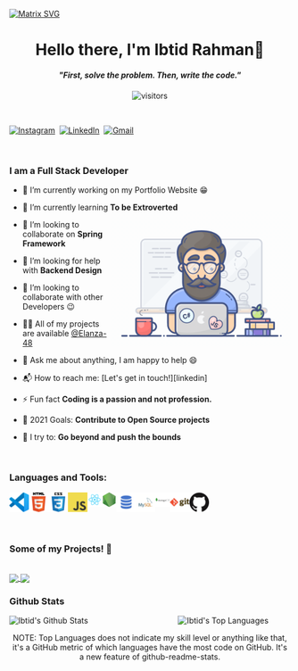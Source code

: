  [![Matrix SVG](https://raw.githubusercontent.com/rodrigograca31/rodrigograca31/master/matrix.svg)](https://www.youtube.com/watch?v=SDkAGkd4NLc)

<p>
  <h1 align="center"><b>Hello there, I'm Ibtid Rahman👋</b></h1>
</p>

<p>
  <h4 align="center"><b><i>"First, solve the problem. Then, write the code."</i></b></h4>
</p>

<p align="center">
    <img align="center" alt="visitors" src="https://gpvc.arturio.dev/Ibtid" />
</p>

<p align="center">
<br>

<a href="https://www.instagram.com/ibtidrahman/"><img src="https://img.shields.io/badge/instagram-%23E4405F.svg?&style=for-the-badge&logo=instagram&logoColor=white" alt="Instagram" /></a>&nbsp;
<a href="https://www.linkedin.com/in/sameer-memon-0019ab1a9/"><img src="https://img.shields.io/badge/linkedin-%230077B5.svg?&style=for-the-badge&logo=linkedin&logoColor=white" alt="LinkedIn" /></a>&nbsp;
<a href="mailto:ibtidrahman@iut-dhaka.com?subject=Hello%20Ibtid"><img src="https://img.shields.io/badge/gmail-%23D14836.svg?&style=for-the-badge&logo=gmail&logoColor=white" alt="Gmail"/></a>&nbsp;
<!--<a href="https://kkvanonymous.github.io/"><img alt="Website" src="https://img.shields.io/website?style=for-the-badge&up_message=portfolio&url=https%3A%2F%2Fkkvanonymous.github.io%2F"></a>-->
</p>

<br>

### I am a Full Stack Developer
<!-- - 💻 SDE Intern @ <a href="https://pureid.io">PureID </a>-->

- 🔭 I’m currently working on my Portfolio Website :grin:

- 🌱 I’m currently learning **To be Extroverted** <img align="right" style="width:20rem; height:auto" src="https://raw.githubusercontent.com/Elanza-48/Elanza-48/41a4790484e268102dfdab2b7c59d440d3ffafab/resources/img/geek.gif"/>

- 👯 I’m looking to collaborate on **Spring Framework**

- 🤝 I’m looking for help with **Backend Design**

- 👯 I’m looking to collaborate with other Developers :wink:

- 👨‍💻 All of my projects are available [@Elanza-48](github.com/Elanza-48)

- 💬 Ask me about anything, I am happy to help :smile:

- 📬 How to reach me: [Let's get in touch!][linkedin]

- ⚡ Fun fact **Coding is a passion and not profession.**

- 🥅 2021 Goals: **Contribute to Open Source projects**

- 🧗 I try to: **Go beyond and push the bounds**

<br>

### Languages and Tools: 

<img align="left" alt="Visual Studio Code" width="35px" src="https://raw.githubusercontent.com/github/explore/80688e429a7d4ef2fca1e82350fe8e3517d3494d/topics/visual-studio-code/visual-studio-code.png" />
<img align="left" alt="HTML5" width="35px" src="https://raw.githubusercontent.com/github/explore/80688e429a7d4ef2fca1e82350fe8e3517d3494d/topics/html/html.png" />
<img align="left" alt="CSS3" width="35px" src="https://raw.githubusercontent.com/github/explore/80688e429a7d4ef2fca1e82350fe8e3517d3494d/topics/css/css.png" />
<img align="left" alt="JavaScript" width="35px" src="https://raw.githubusercontent.com/github/explore/80688e429a7d4ef2fca1e82350fe8e3517d3494d/topics/javascript/javascript.png" />
 <img align="left" alt="React" width="26px" src="https://raw.githubusercontent.com/github/explore/80688e429a7d4ef2fca1e82350fe8e3517d3494d/topics/react/react.png" />
<img align="left" alt="Node.js" width="26px" src="https://raw.githubusercontent.com/github/explore/80688e429a7d4ef2fca1e82350fe8e3517d3494d/topics/nodejs/nodejs.png" />
<img align="left" alt="SQL" width="35px" src="https://raw.githubusercontent.com/github/explore/80688e429a7d4ef2fca1e82350fe8e3517d3494d/topics/sql/sql.png" />
<img align="left" alt="MySQL" width="35px" src="https://raw.githubusercontent.com/github/explore/80688e429a7d4ef2fca1e82350fe8e3517d3494d/topics/mysql/mysql.png" />
<img align="left" alt="MongoDB" width="26px" src="https://raw.githubusercontent.com/github/explore/80688e429a7d4ef2fca1e82350fe8e3517d3494d/topics/mongodb/mongodb.png" />
<img align="left" alt="Git" width="35px" src="https://raw.githubusercontent.com/github/explore/80688e429a7d4ef2fca1e82350fe8e3517d3494d/topics/git/git.png" />
<img align="left" alt="GitHub" width="35px" src="https://raw.githubusercontent.com/github/explore/78df643247d429f6cc873026c0622819ad797942/topics/github/github.png" />
<!--<img align="left" alt="HTML5" width="35px" src="https://raw.githubusercontent.com/github/explore/80688e429a7d4ef2fca1e82350fe8e3517d3494d/topics/terminal/terminal.png" />
<img align="left" alt="HTML5" width="35px" src="https://raw.githubusercontent.com/github/explore/80688e429a7d4ef2fca1e82350fe8e3517d3494d/topics/python/python.png" />
<img align="left" alt="HTML5" width="35px" src="https://raw.githubusercontent.com/github/explore/80688e429a7d4ef2fca1e82350fe8e3517d3494d/topics/cpp/cpp.png" />
<img align="left" alt="HTML5" width="35px" src="https://raw.githubusercontent.com/github/explore/80688e429a7d4ef2fca1e82350fe8e3517d3494d/topics/django/django.png" />
<img align="left" alt="HTML5" width="35px" src="https://raw.githubusercontent.com/github/explore/80688e429a7d4ef2fca1e82350fe8e3517d3494d/topics/flask/flask.png" />-->
<br>
<br>
<br>
<br>

### Some of my Projects! 🎨
<Br>
  
<a href="https://github.com/aastha12/MDX-Food-Safety-Hackathon">
  <!-- Change the `github-readme-stats.anuraghazra1.vercel.app` to `github-readme-stats.vercel.app`  -->
  <img align="center" src="https://github-readme-stats.Ibtid.vercel.app/api/pin/?username=Ibtid&repo=Horek-Rokom&theme=onedark" />
</a>  


<a href="https://github.com/aastha12/Loan_Prediction">
  <!-- Change the `github-readme-stats.anuraghazra1.vercel.app` to `github-readme-stats.vercel.app`  -->
  <img align="center" src="https://github-readme-stats.anuraghazra1.vercel.app/api/pin/?username=aastha12&repo=Loan_Prediction&theme=onedark" />
</a>

<Br>



### Github Stats

<img align="left" src="https://github-readme-stats.vercel.app/api?username=Ibtid&&show_icons=true&include_all_commits=true&title_color=fff&icon_color=79ff97&text_color=efefef&bg_color=24292e" alt="Ibtid's Github Stats" width="60%">
  
<img src="https://github-readme-stats.vercel.app/api/top-langs/?username=Ibtid&show_icons=true&hide_border=true&theme=radical" width="37%" alt="Ibtid's Top Languages">

<p align="center">
    NOTE: Top Languages does not indicate my skill level or anything like that, it's a GitHub metric of which languages have the most code on GitHub. It's a new feature of github-readme-stats.
</p>
